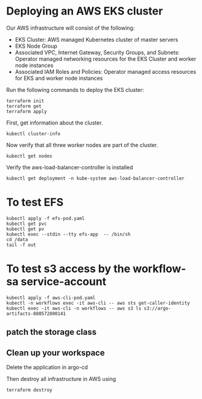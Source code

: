 # Deploying an AWS EKS cluster
Our AWS infrastructure will consist of the following:

- EKS Cluster: AWS managed Kubernetes cluster of master servers
- EKS Node Group
- Associated VPC, Internet Gateway, Security Groups, and Subnets: Operator managed networking resources for the EKS Cluster and worker node instances
- Associated IAM Roles and Policies: Operator managed access resources for EKS and worker node instances

Run the following commands to deploy the EKS cluster:
```
terraform init
terraform get
terraform apply
```


First, get information about the cluster.
```
kubectl cluster-info
```

Now verify that all three worker nodes are part of the cluster.
```
kubectl get nodes
```


Verify the aws-load-balancer-controller is installed
```
kubectl get deployment -n kube-system aws-load-balancer-controller
```


# To test EFS

```
kubectl apply -f efs-pod.yaml
kubectl get pvc
kubectl get pv
kubectl exec --stdin --tty efs-app  -- /bin/sh
cd /data
tail -f out
```

# To test s3 access by the workflow-sa service-account
```
kubectl apply -f aws-cli-pod.yaml
kubectl -n workflows exec -it aws-cli -- aws sts get-caller-identity                
kubectl exec -it aws-cli -n workflows -- aws s3 ls s3://argo-artifacts-880572800141
```

## patch the storage class
## Clean up your workspace

Delete the application in argo-cd

Then destroy all infrastructure in AWS using
```
terraform destroy
```



